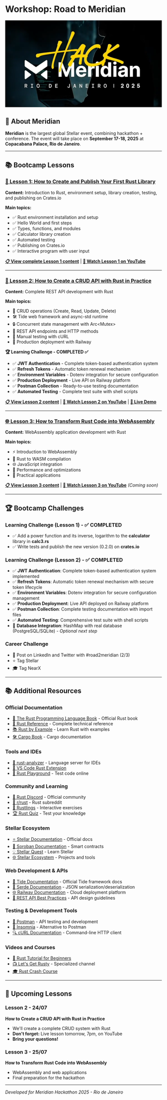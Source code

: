 # Workshop: Road to Meridian

![Hack Meridian](assets/hack-meridian.png)

## 🎯 About Meridian
**Meridian** is the largest global Stellar event, combining hackathon + conference. The event will take place on **September 17-18, 2025** at **Copacabana Palace, Rio de Janeiro**.

---

## 📚 Bootcamp Lessons

### [📖 Lesson 1: How to Create and Publish Your First Rust Library](./lesson1/README.md)
**Content:** Introduction to Rust, environment setup, library creation, testing, and publishing on Crates.io

**Main topics:**
- ✅ Rust environment installation and setup
- ✅ Hello World and first steps
- ✅ Types, functions, and modules
- ✅ Calculator library creation
- ✅ Automated testing
- ✅ Publishing on Crates.io
- ✅ Interactive program with user input

**[📋 View complete Lesson 1 content](./lesson1/README.md)** | **[🎥 Watch Lesson 1 on YouTube](https://www.youtube.com/watch?v=aF98JOeoKV8&ab_channel=NearX)**

---

### [🚀 Lesson 2: How to Create a CRUD API with Rust in Practice](./lesson2/README.md)
**Content:** Complete REST API development with Rust

**Main topics:**
- 🔄 CRUD operations (Create, Read, Update, Delete)
- 🛠️ Tide web framework and async-std runtime
- 🔒 Concurrent state management with Arc<Mutex<HashMap>>
- 📡 REST API endpoints and HTTP methods
- 🧪 Manual testing with cURL
- 🚀 Production deployment with Railway

**🏆 Learning Challenge - COMPLETED ✅**
- ✅ **JWT Authentication** - Complete token-based authentication system
- ✅ **Refresh Tokens** - Automatic token renewal mechanism
- ✅ **Environment Variables** - Dotenv integration for secure configuration
- ✅ **Production Deployment** - Live API on Railway platform
- ✅ **Postman Collection** - Ready-to-use testing documentation
- ✅ **Automated Testing** - Complete test suite with shell scripts

**[📋 View Lesson 2 content](./lesson2/README.md)** | **[🎥 Watch Lesson 2 on YouTube](https://www.youtube.com/watch?v=XozUaYcCQoo&t=2s&ab_channel=NearX)** | **[🚀 Live Demo](https://learn-rust-crud-production.up.railway.app)**

---

### [🌐 Lesson 3: How to Transform Rust Code into WebAssembly](./lesson3/README.md)
**Content:** WebAssembly application development with Rust

**Main topics:**
- ⚡ Introduction to WebAssembly
- 🔧 Rust to WASM compilation
- 🌐 JavaScript integration
- 🚀 Performance and optimizations
- 🎯 Practical applications

**[📋 View Lesson 3 content](./lesson3/README.md)** | **[🎥 Watch Lesson 3 on YouTube](https://www.youtube.com/watch?v=vcP9JGYUZHo&ab_channel=NearX)** *(Coming soon)*

---

## 🏆 Bootcamp Challenges

### Learning Challenge (Lesson 1) - ✅ COMPLETED
- ✅ Add a power function and its inverse, logarithm to the **calculator** library in **calc3.rs**
- ✅ Write tests and publish the new version (0.2.0) on **crates.io**

### Learning Challenge (Lesson 2) - ✅ COMPLETED
- ✅ **JWT Authentication**: Complete token-based authentication system implemented
- ✅ **Refresh Tokens**: Automatic token renewal mechanism with secure token lifecycle
- ✅ **Environment Variables**: Dotenv integration for secure configuration management
- ✅ **Production Deployment**: Live API deployed on Railway platform
- ✅ **Postman Collection**: Complete testing documentation with import files
- ✅ **Automated Testing**: Comprehensive test suite with shell scripts
- 🔄 **Database Integration**: HashMap with real database (PostgreSQL/SQLite) - *Optional next step*

### Career Challenge
- 📱 Post on LinkedIn and Twitter with #road2meridian (2/3)
- ⭐ Tag Stellar
- 🎓 Tag NearX

---

## 📚 Additional Resources

### **Official Documentation**
- [📖 The Rust Programming Language Book](https://doc.rust-lang.org/book/) - Official Rust book
- [🔧 Rust Reference](https://doc.rust-lang.org/reference/) - Complete technical reference
- [📚 Rust by Example](https://doc.rust-lang.org/rust-by-example/) - Learn Rust with examples
- [🛠️ Cargo Book](https://doc.rust-lang.org/cargo/) - Cargo documentation

### **Tools and IDEs**
- [🦀 rust-analyzer](https://rust-analyzer.github.io/) - Language server for IDEs
- [📝 VS Code Rust Extension](https://marketplace.visualstudio.com/items?itemName=rust-lang.rust-analyzer)
- [🐛 Rust Playground](https://play.rust-lang.org/) - Test code online

### **Community and Learning**
- [💬 Rust Discord](https://discord.gg/rust-lang) - Official community
- [📱 r/rust](https://reddit.com/r/rust) - Rust subreddit
- [🎯 Rustlings](https://github.com/rust-lang/rustlings) - Interactive exercises
- [🏆 Rust Quiz](https://dtolnay.github.io/rust-quiz/) - Test your knowledge

### **Stellar Ecosystem**
- [⭐ Stellar Documentation](https://developers.stellar.org/) - Official docs
- [🔧 Soroban Documentation](https://soroban.stellar.org/) - Smart contracts
- [💡 Stellar Quest](https://quest.stellar.org/) - Learn Stellar
- [🌐 Stellar Ecosystem](https://www.stellar.org/ecosystem) - Projects and tools

### **Web Development & APIs**
- [📖 Tide Documentation](https://docs.rs/tide) - Official Tide framework docs
- [🔧 Serde Documentation](https://serde.rs/) - JSON serialization/deserialization
- [🌐 Railway Documentation](https://docs.railway.app/) - Cloud deployment platform
- [📡 REST API Best Practices](https://restfulapi.net/) - API design guidelines

### **Testing & Development Tools**
- [🧪 Postman](https://www.postman.com/) - API testing and development
- [📱 Insomnia](https://insomnia.rest/) - Alternative to Postman
- [🔍 cURL Documentation](https://curl.se/docs/) - Command-line HTTP client

### **Videos and Courses**
- [🎥 Rust Tutorial for Beginners](https://www.youtube.com/watch?v=zF34dRivLOw)
- [📺 Let's Get Rusty](https://www.youtube.com/c/LetsGetRusty) - Specialized channel
- [🎓 Rust Crash Course](https://www.youtube.com/watch?v=zF34dRivLOw)

---

## 📅 Upcoming Lessons

### **Lesson 2 - 24/07**
**How to Create a CRUD API with Rust in Practice**
- We'll create a complete CRUD system with Rust
- **Don't forget:** Live lesson tomorrow, 7pm, on YouTube
- **Bring your questions!**

### **Lesson 3 - 25/07**
**How to Transform Rust Code into WebAssembly**
- WebAssembly and web applications
- Final preparation for the hackathon

---

*Developed for Meridian Hackathon 2025 - Rio de Janeiro*
